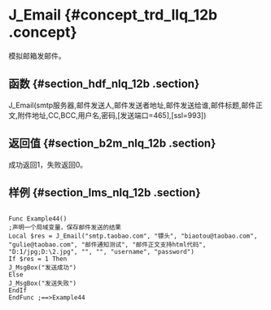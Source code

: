 # J\_Email {#concept_trd_llq_12b .concept}

模拟邮箱发邮件。

## 函数 {#section_hdf_nlq_12b .section}

J\_Email\(smtp服务器,邮件发送人,邮件发送者地址,邮件发送给谁,邮件标题,邮件正文,附件地址,CC,BCC,用户名,密码,\[发送端口=465\],\[ssl=993\]\)

## 返回值 {#section_b2m_nlq_12b .section}

成功返回1，失败返回0。

## 样例 {#section_lms_nlq_12b .section}

```

Func Example44()
;声明一个局域变量，保存邮件发送的结果
Local $res = J_Email("smtp.taobao.com", "镖头", "biaotou@taobao.com", "gulie@taobao.com", "邮件通知测试", "邮件正文支持html代码", "D:1/jpg;D:\2.jpg", "", "", "username", "password")
If $res = 1 Then
J_MsgBox("发送成功")
Else
J_MsgBox("发送失败")
EndIf
EndFunc ;==>Example44
```

